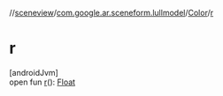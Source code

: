 //[sceneview](../../../index.md)/[com.google.ar.sceneform.lullmodel](../index.md)/[Color](index.md)/[r](r.md)

# r

[androidJvm]\
open fun [r](r.md)(): [Float](https://kotlinlang.org/api/latest/jvm/stdlib/kotlin/-float/index.html)
